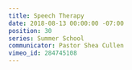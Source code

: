 ```yaml
---
title: Speech Therapy
date: 2018-08-13 00:00:00 -07:00
position: 30
series: Summer School
communicator: Pastor Shea Cullen
vimeo_id: 284745108
---
```


